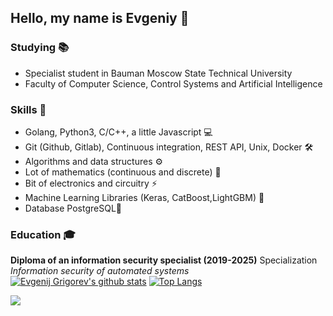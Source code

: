 ## Hello, my name is Evgeniy 🤗

### Studying 📚 
* Specialist student in Bauman Moscow State Technical University 
* Faculty of Computer Science, Control Systems and Artificial Intelligence

### Skills 🥇
* Golang, Python3, C/C++, a little Javascript 💻
* Git (Github, Gitlab), Continuous integration, REST API, Unix, Docker 🛠
* Algorithms and data structures ⚙️
* Lot of mathematics (continuous and discrete) 🎲
* Bit of electronics and circuitry ⚡️
* Machine Learning Libraries (Keras, CatBoost,LightGBM) 🧠
* Database PostgreSQL🐘 
### Education 🎓
**Diploma of an information security specialist (2019-2025)**
Specialization *Information security of automated systems*
[![Evgenij Grigorev's github stats](https://github-readme-stats.vercel.app/api?username=Evgengrmit&count_private=true&show_icons=true)](https://github.com/anuraghazra/github-readme-stats)
[![Top Langs](https://github-readme-stats.vercel.app/api/top-langs/?username=Evgengrmit&layout=compact)](https://github.com/anuraghazra/github-readme-stats)

![](https://komarev.com/ghpvc/?username=Evgengrmit&color=blueviolet)
